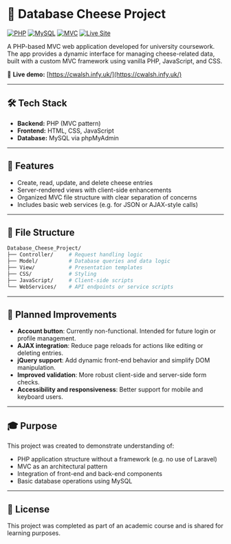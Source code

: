 # 🧀 Database Cheese Project

[![PHP](https://img.shields.io/badge/PHP-7.4%2B-blue?logo=php)](https://www.php.net/)
[![MySQL](https://img.shields.io/badge/Database-MySQL-orange?logo=mysql)](https://www.mysql.com/)
[![MVC](https://img.shields.io/badge/Pattern-MVC-informational)]()
[![Live Site](https://img.shields.io/badge/Live%20Demo-online-brightgreen)](https://cwalsh.infy.uk/)

A PHP-based MVC web application developed for university coursework. The app provides a dynamic interface for managing cheese-related data, built with a custom MVC framework using vanilla PHP, JavaScript, and CSS.

🔗 **Live demo:** [https://cwalsh.infy.uk/](https://cwalsh.infy.uk/)

---

## 🛠️ Tech Stack

- **Backend:** PHP (MVC pattern)
- **Frontend:** HTML, CSS, JavaScript
- **Database:** MySQL via phpMyAdmin

---

## 🧩 Features

- Create, read, update, and delete cheese entries
- Server-rendered views with client-side enhancements
- Organized MVC file structure with clear separation of concerns
- Includes basic web services (e.g. for JSON or AJAX-style calls)

---

## 📁 File Structure
```bash
Database_Cheese_Project/
├── Controller/     # Request handling logic
├── Model/          # Database queries and data logic
├── View/           # Presentation templates
├── CSS/            # Styling
├── JavaScript/     # Client-side scripts
└── WebServices/    # API endpoints or service scripts
```

---

## 🚧 Planned Improvements

- **Account button**: Currently non-functional. Intended for future login or profile management.
- **AJAX integration**: Reduce page reloads for actions like editing or deleting entries.
- **jQuery support**: Add dynamic front-end behavior and simplify DOM manipulation.
- **Improved validation**: More robust client-side and server-side form checks.
- **Accessibility and responsiveness**: Better support for mobile and keyboard users.

---

## 🎓 Purpose

This project was created to demonstrate understanding of:

- PHP application structure without a framework (e.g. no use of Laravel)
- MVC as an architectural pattern
- Integration of front-end and back-end components
- Basic database operations using MySQL

---

## 📄 License

This project was completed as part of an academic course and is shared for learning purposes.

